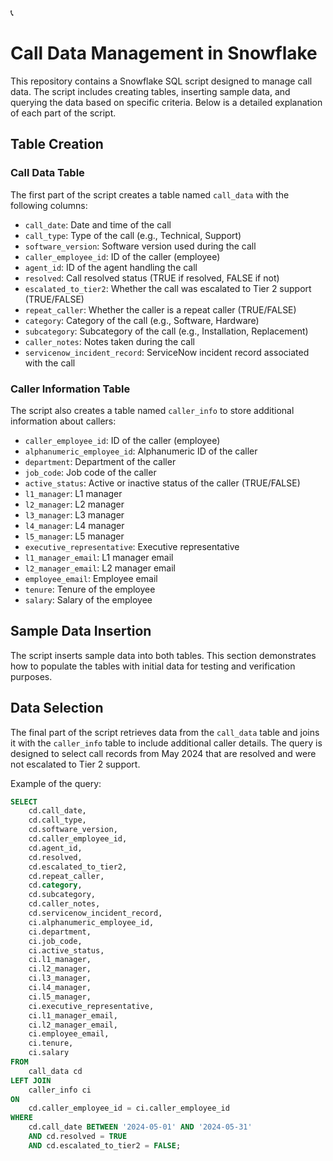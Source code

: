📞

# Call Data Management in Snowflake

This repository contains a Snowflake SQL script designed to manage call data. The script includes creating tables, inserting sample data, and querying the data based on specific criteria. Below is a detailed explanation of each part of the script.

## Table Creation

### Call Data Table

The first part of the script creates a table named `call_data` with the following columns:

- `call_date`: Date and time of the call
- `call_type`: Type of the call (e.g., Technical, Support)
- `software_version`: Software version used during the call
- `caller_employee_id`: ID of the caller (employee)
- `agent_id`: ID of the agent handling the call
- `resolved`: Call resolved status (TRUE if resolved, FALSE if not)
- `escalated_to_tier2`: Whether the call was escalated to Tier 2 support (TRUE/FALSE)
- `repeat_caller`: Whether the caller is a repeat caller (TRUE/FALSE)
- `category`: Category of the call (e.g., Software, Hardware)
- `subcategory`: Subcategory of the call (e.g., Installation, Replacement)
- `caller_notes`: Notes taken during the call
- `servicenow_incident_record`: ServiceNow incident record associated with the call

### Caller Information Table

The script also creates a table named `caller_info` to store additional information about callers:

- `caller_employee_id`: ID of the caller (employee)
- `alphanumeric_employee_id`: Alphanumeric ID of the caller
- `department`: Department of the caller
- `job_code`: Job code of the caller
- `active_status`: Active or inactive status of the caller (TRUE/FALSE)
- `l1_manager`: L1 manager
- `l2_manager`: L2 manager
- `l3_manager`: L3 manager
- `l4_manager`: L4 manager
- `l5_manager`: L5 manager
- `executive_representative`: Executive representative
- `l1_manager_email`: L1 manager email
- `l2_manager_email`: L2 manager email
- `employee_email`: Employee email
- `tenure`: Tenure of the employee
- `salary`: Salary of the employee

## Sample Data Insertion

The script inserts sample data into both tables. This section demonstrates how to populate the tables with initial data for testing and verification purposes.

## Data Selection

The final part of the script retrieves data from the `call_data` table and joins it with the `caller_info` table to include additional caller details. The query is designed to select call records from May 2024 that are resolved and were not escalated to Tier 2 support.

Example of the query:
```sql
SELECT 
    cd.call_date, 
    cd.call_type, 
    cd.software_version, 
    cd.caller_employee_id, 
    cd.agent_id, 
    cd.resolved, 
    cd.escalated_to_tier2, 
    cd.repeat_caller, 
    cd.category, 
    cd.subcategory, 
    cd.caller_notes, 
    cd.servicenow_incident_record,
    ci.alphanumeric_employee_id, 
    ci.department, 
    ci.job_code, 
    ci.active_status, 
    ci.l1_manager, 
    ci.l2_manager, 
    ci.l3_manager, 
    ci.l4_manager, 
    ci.l5_manager, 
    ci.executive_representative, 
    ci.l1_manager_email, 
    ci.l2_manager_email, 
    ci.employee_email, 
    ci.tenure, 
    ci.salary
FROM 
    call_data cd
LEFT JOIN 
    caller_info ci
ON 
    cd.caller_employee_id = ci.caller_employee_id
WHERE 
    cd.call_date BETWEEN '2024-05-01' AND '2024-05-31'
    AND cd.resolved = TRUE
    AND cd.escalated_to_tier2 = FALSE;
